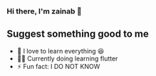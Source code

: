 ### Hi there, I'm zainab 👋

## Suggest something good to me

- 🌱 I love to learn everything 😆
- 👨‍🏫 Currently doing learning flutter 
- ⚡ Fun fact: I DO NOT KNOW
